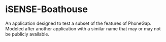iSENSE-Boathouse
================

An application designed to test a subset of the features of PhoneGap.  Modeled after another application with a similar name that may or may not be publicly available.
